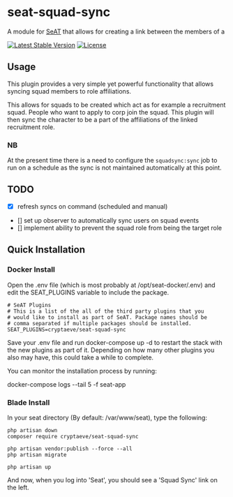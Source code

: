 # seat-squad-sync
A module for [SeAT](https://github.com/eveseat/seat) that allows for creating a link between the members of a 

[![Latest Stable Version](https://img.shields.io/packagist/v/cryptaeve/seat-squad-sync.svg?style=flat-square)]()
[![License](https://img.shields.io/badge/license-GPLv2-blue.svg?style=flat-square)](https://raw.githubusercontent.com/crypta-eve/seat-squad-sync/master/LICENSE)

## Usage
This plugin provides a very simple yet powerful functionality that allows syncing squad members to role affiliations.

This allows for squads to be created which act as for example a recruitment squad. People who want to apply to corp join the squad. This plugin will then sync the character to be a part of the affiliations of the linked recruitment role.


### NB

At the present time there is a need to configure the `squadsync:sync` job to run on a schedule as the sync is not maintained automatically at this point.

## TODO

- [x] refresh syncs on command (scheduled and manual)
- [] set up observer to automatically sync users on squad events
- [] implement ability to prevent the squad role from being the target role

## Quick Installation
### Docker Install

Open the .env file (which is most probably at /opt/seat-docker/.env) and edit the SEAT_PLUGINS variable to include the package. 

```
# SeAT Plugins
# This is a list of the all of the third party plugins that you
# would like to install as part of SeAT. Package names should be
# comma separated if multiple packages should be installed.
SEAT_PLUGINS=cryptaeve/seat-squad-sync
```

Save your .env file and run docker-compose up -d to restart the stack with the new plugins as part of it. Depending on how many other plugins you also may have, this could take a while to complete.

You can monitor the installation process by running:

docker-compose logs --tail 5 -f seat-app

### Blade Install

In your seat directory (By default:  /var/www/seat), type the following:

```
php artisan down
composer require cryptaeve/seat-squad-sync

php artisan vendor:publish --force --all
php artisan migrate

php artisan up
```

And now, when you log into 'Seat', you should see a 'Squad Sync' link on the left.





